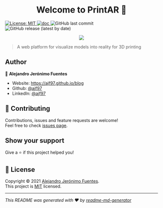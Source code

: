 <h1 align="center">Welcome to PrintAR 👋</h1>
<p>
  <a href="https://opensource.org/licenses/MIT" target="_blank">
    <img alt="License: MIT" src="https://img.shields.io/badge/License-MIT-yellow.svg" />
  </a>
  <a href="https://github.com/ajf97/PrintAR/raw/master/docs/memoria.pdf">
    <img alt="doc" src="https://img.shields.io/badge/doc-pdf-green.svg" />
  </a>
  <img alt="GitHub last commit" src="https://img.shields.io/github/last-commit/ajf97/PrintAR">
  <img alt="GitHub release (latest by date)" src="https://img.shields.io/github/v/release/ajf97/PrintAR">
</p>

<p align="center">
<img  src="https://img.icons8.com/cute-clipart/64/000000/3d-printer.png"/>
</p>

> A web platform for visualize models into reality for 3D printing

## Author

👤 **Alejandro Jerónimo Fuentes**

- Website: https://ajf97.github.io/blog
- Github: [@ajf97](https://github.com/ajf97)
- LinkedIn: [@ajf97](https://linkedin.com/in/ajf97)

## 🤝 Contributing

Contributions, issues and feature requests are welcome!<br />Feel free to check [issues page](https://github.com/ajf97/PrintAR/issues).

## Show your support

Give a ⭐️ if this project helped you!

## 📝 License

Copyright © 2021 [Alejandro Jerónimo Fuentes](https://github.com/ajf97).<br />
This project is [MIT](https://opensource.org/licenses/MIT) licensed.

---

_This README was generated with ❤️ by [readme-md-generator](https://github.com/kefranabg/readme-md-generator)_
